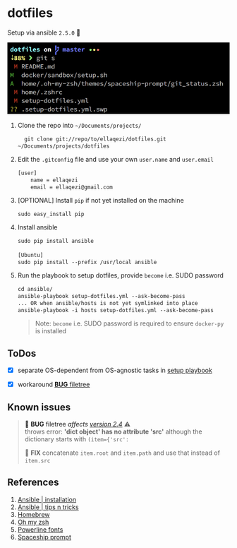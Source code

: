# dotfiles
Setup via ansible `2.5.0`  🤖

![zsh][zsh.png]

1. Clone the repo into `~/Documents/projects/`
	```
	  git clone git://repo/to/ellaqezi/dotfiles.git ~/Documents/projects/dotfiles
	```
1. Edit the `.gitconfig` file and use your own `user.name` and `user.email`

    ```
    [user]
    	name = ellaqezi 
    	email = ellaqezi@gmail.com
    ```

1. [OPTIONAL] Install `pip` if not yet installed on the machine
	```
    sudo easy_install pip
	```

1. Install ansible
	```
    sudo pip install ansible
    
    [Ubuntu]
    sudo pip install --prefix /usr/local ansible
	```

1. Run the playbook to setup dotfiles, provide `become` i.e. SUDO password
	```
    cd ansible/
    ansible-playbook setup-dotfiles.yml --ask-become-pass
    ... OR when ansible/hosts is not yet symlinked into place
    ansible-playbook -i hosts setup-dotfiles.yml --ask-become-pass 
	```
    > Note: `become` i.e. SUDO password is required to ensure `docker-py` is installed


## ToDos
- [x] separate OS-dependent from OS-agnostic tasks in [setup playbook]
- [x] workaround [**BUG** filetree]


## Known issues
> <a name="filetree-bug"/>🐛 **BUG** filetree *affects [version 2.4]* ⚠️ <br/>
> throws error: **'dict object' has no attribute 'src'** although the
dictionary starts with `(item={'src':` <br/>
>
> 🦄 **FIX** concatenate `item.root` and `item.path` and use that
instead of `item.src`


## References
1. [Ansible | installation]
1. [Ansible | tips n tricks]
1. [Homebrew]
1. [Oh my zsh]
1. [Powerline fonts]
1. [Spaceship prompt]

[Ansible | installation]: http://docs.ansible.com/ansible/latest/intro_installation.html#latest-releases-via-pip
[Ansible | tips n tricks]: https://ansible-tips-and-tricks.readthedocs.io/en/latest/os-dependent-tasks/variables/
[**BUG** filetree]: #filetree-bug
[Homebrew]: https://brew.sh/
[Oh my zsh]: https://github.com/robbyrussell/oh-my-zsh
[Powerline fonts]: https://github.com/powerline/fonts
[setup playbook]: ./setup-dotfiles.yml
[Spaceship prompt]: https://github.com/denysdovhan/spaceship-prompt
[version 2.4]: https://docs.ansible.com/ansible/devel/plugins/lookup/filetree.html
[zsh.png]: ./docs/zsh.png
